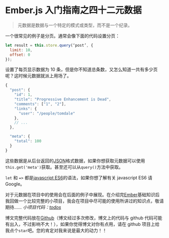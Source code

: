# Ember.js 入门指南之四十二元数据

> 元数据是数据与一个特定的模式或类型，而不是一个纪录。

一个很常见的例子是分页。通常会像下面的代码设置分页：

```js
let result = this.store.query(‘post’, {  
  limit: 10,
  offset: 0
}); 
```

设置了每页显示数据为 10 条，但是你不知道总条数，又怎么知道一共有多少页呢？这时候元数据就派上用场了。

```js
{
  "post": {
    "id": 1,
    "title": "Progressive Enhancement is Dead",
    "comments": ["1", "2"],
    "links": {
      "user": "/people/tomdale"
    },
    // ...
  },

  "meta": {
    "total": 100
  }
} 
```

这些数据是从后台返回的[JSON](http://www.json.org)格式数据，如果你想获取元数据可以使用`this.get('meta')`获取。甚至还可以从`query()`方法中获取。

`let` 和 `=>` 都是[javascript ES6](http://es6.ruanyifeng.com/)的语法，如果你想了解有关 javascript ES6 请 Google。

对于元数据在项目中的使用会在后面的例子中展现。在介绍完[Ember](http://emberjs.com)基础知识后我回做一个比较完整的小项目，我会在项目中尽可能的使用所讲过的知识点，敬请期待…… *小项目代码：[todos](https://github.com/ubuntuvim/todos_v2)*

博文完整代码放在[Github](https://github.com/ubuntuvim/my_emberjs_code)（博文经过多次修改，博文上的代码与 github 代码可能有出入，不过影响不大！），如果你觉得博文对你有点用，请在 github 项目上给我点个`star`吧。您的肯定对我来说是最大的动力！！